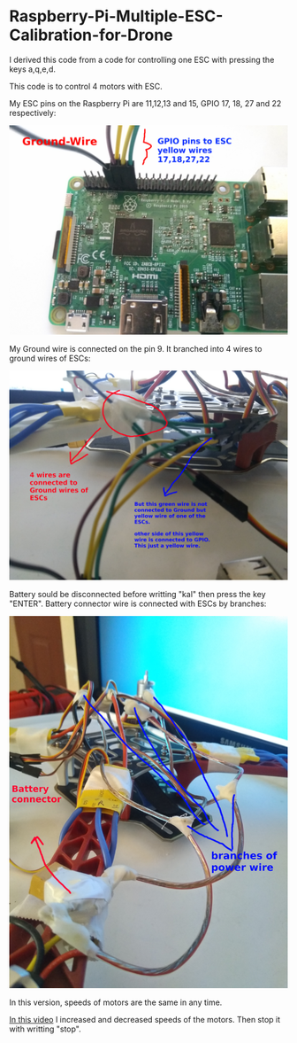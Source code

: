 # Raspberry-Pi-Multiple-ESC-Calibration-for-Drone

I derived this code from a code for controlling one ESC with pressing the keys a,q,e,d.


This code is to control 4 motors with ESC.

My ESC pins on the Raspberry Pi are 11,12,13 and 15, GPIO 17, 18, 27 and 22 respectively:

![RPi Image](multiple-ESC-drone-raspberry-pi.jpg)

My Ground wire is connected on the pin 9. It branched into 4 wires to ground wires of ESCs:

![Ground Branch](multiple-ESC-drone-raspberry-pi-ground-connection.jpg)


Battery sould be disconnected before writting "kal" then press the key "ENTER". Battery connector wire is connected with ESCs by branches:

![Supply Branch](multiple-ESC-drone-raspberry-pi-branches-of-power-wire.jpg)

In this version, speeds of motors are the same in any time.

[In this video](https://youtu.be/HeMyoC2pJfA) I increased and decreased speeds of the motors. Then stop it with writting "stop". 
